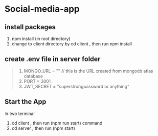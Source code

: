 # Social-media-app

## install packages
1. npm install (in root directory) 
2. change to client directory by cd client , then run npm install

## create .env file in server folder
>1. MONGO_URL = "" // this is the URL created from mongodb atlas database
>2. PORT = 3001
>3. JWT_SECRET = "superstrongpassword or anything"

## Start the App
In two terminal
1. cd client , then run (npm run start) command
2. cd server , then run (npm start)
